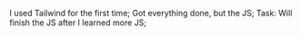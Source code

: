 I used Tailwind for the first time;
Got everything done, but the JS;
Task: Will finish the JS after I learned more JS;
